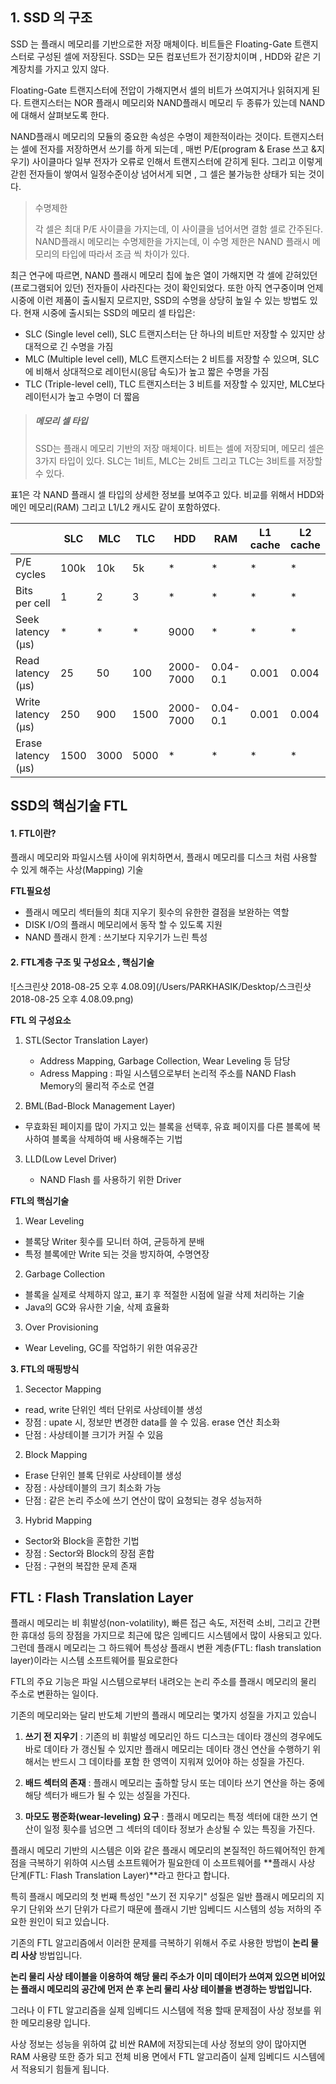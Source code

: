 ## 1. SSD 의 구조 

SSD 는 플래시 메모리를 기반으로한 저장 매체이다. 비트들은 Floating-Gate 트랜지스터로 구성된 셀에 저장된다. SSD는 모든 컴포넌트가 전기장치이며 , HDD와 같은 기계장치를 가지고 있지 않다. 

 Floating-Gate 트랜지스터에 전압이 가해지면서 셀의 비트가 쓰여지거나 읽혀지게 된다. 트랜지스터는 NOR 플래시 메모리와 NAND플래시 메모리 두 종류가 있는데 NAND에 대해서 살펴보도록 한다. 

NAND플래시 메모리의 모듈의 중요한 속성은 수명이 제한적이라는 것이다. 트랜지스터는 셀에 전자를 저장하면서 쓰기를 하게 되는데 , 매번 P/E(program & Erase 쓰고 &지우기) 사이클마다 일부 전자가 오류로 인해서 트랜지스터에 갇히게 된다. 그리고 이렇게 갇힌 전자들이 쌓여서 일정수준이상 넘어서게 되면 , 그 셀은 불가능한 상태가 되는 것이다. 



> 수명제한 
>
> 각 셀은 최대 P/E 사이클을 가지는데, 이 사이클을 넘어서면 결함 셀로 간주된다. NAND플래시 메모리는 수명제한을 가지는데, 이 수명 제한은 NAND 플래시 메모리의 타입에 따라서 조금 씩 차이가 있다. 



최근 연구에 따르면, NAND 플래시 메모리 칩에 높은 열이 가해지면 각 셀에 갇혀있던(프로그램되어 있던) 전자들이 사라진다는 것이 확인되었다. 또한 아직 연구중이며 언제 시중에 이런 제품이 출시될지 모르지만, SSD의 수명을 상당히 높일 수 있는 방법도 있다. 현재 시중에 출시되는 SSD의 메모리 셀 타입은:

- SLC (Single level cell), SLC 트랜지스터는 단 하나의 비트만 저장할 수 있지만 상대적으로 긴 수명을 가짐
- MLC (Multiple level cell), MLC 트랜지스터는 2 비트를 저장할 수 있으며, SLC에 비해서 상대적으로 레이턴시(응답 속도)가 높고 짧은 수명을 가짐
- TLC (Triple-level cell), TLC 트랜지스터는 3 비트를 저장할 수 있지만, MLC보다 레이턴시가 높고 수명이 더 짧음

> ##### 메모리 셀 타입
>
> SSD는 플래시 메모리 기반의 저장 매체이다. 비트는 셀에 저장되며, 메모리 셀은 3가지 타입이 있다. SLC는 1비트, MLC는 2비트 그리고 TLC는 3비트를 저장할 수 있다.

표1은 각 NAND 플래시 셀 타입의 상세한 정보를 보여주고 있다. 비교를 위해서 HDD와 메인 메모리(RAM) 그리고 L1/L2 캐시도 같이 포함하였다.

|                    | SLC  | MLC  | TLC  | HDD       | RAM      | L1 cache | L2 cache |
| ------------------ | ---- | ---- | ---- | --------- | -------- | -------- | -------- |
| P/E cycles         | 100k | 10k  | 5k   | *         | *        | *        | *        |
| Bits per cell      | 1    | 2    | 3    | *         | *        | *        | *        |
| Seek latency (μs)  | *    | *    | *    | 9000      | *        | *        | *        |
| Read latency (μs)  | 25   | 50   | 100  | 2000-7000 | 0.04-0.1 | 0.001    | 0.004    |
| Write latency (μs) | 250  | 900  | 1500 | 2000-7000 | 0.04-0.1 | 0.001    | 0.004    |
| Erase latency (μs) | 1500 | 3000 | 5000 | *         | *        | *        | *        |

 



## SSD의 핵심기술 FTL 

#### 1. FTL이란?

플래시 메모리와 파일시스템 사이에 위치하면서, 플래시 메모리를 디스크 처럼 사용할 수 있게 해주는 사상(Mapping) 기술 

**FTL필요성**

- 플래시 메모리 섹터들의 최대 지우기 횟수의 유한한 결점을 보완하는 역할 
- DISK I/O의 플래시 메모리에서 동작 할 수 있도록 지원
- NAND 플래시 한계 : 쓰기보다 지우기가 느린 특성 

#### 2. FTL계층 구조 및 구성요소 , 핵심기술  

![스크린샷 2018-08-25 오후 4.08.09](/Users/PARKHASIK/Desktop/스크린샷 2018-08-25 오후 4.08.09.png)



**FTL 의 구성요소**

1. STL(Sector Translation Layer)

   - Address Mapping, Garbage Collection, Wear Leveling 등 담당
   - Adress Mapping : 파일 시스템으로부터 논리적 주소를 NAND Flash Memory의 물리적 주소로 연결

2.  BML(Bad-Block Management Layer)

   - 무효화된 페이지를 많이 가지고 있는 블록을 선택후, 유효 페이지를 다른 블록에 복사하여 블록을 삭제하여 배 사용해주는 기법

3. LLD(Low Level Driver)

   - NAND Flash 를 사용하기 위한 Driver

   

**FTL의 핵심기술**

1. Wear Leveling

- 블록당 Writer 횟수를 모니터 하여, 균등하게 분배
- 특정 블록에만 Write 되는 것을 방지하여, 수명연장

2. Garbage Collection

- 블록을 실제로 삭제하지 않고, 표기 후 적절한 시점에 일괄 삭제 처리하는 기술
- Java의 GC와 유사한 기술, 삭제 효율화

3. Over Provisioning

- Wear Leveling, GC를 작업하기 위한 여유공간

  

**3. FTL의 매핑방식**

1. Secector Mapping

- read, write 단위인 섹터 단위로 사상테이블 생성
- 장점 : upate 시, 정보만 변경한 data를 쓸 수 있음. erase 연산 최소화
- 단점 : 사상테이블 크기가 커질 수 있음

2. Block Mapping

- Erase 단위인 블록 단위로 사상테이블 생성
- 장점 : 사상테이블의 크기 최소화 가능
- 단점 : 같은 논리 주소에 쓰기 연산이 많이 요청되는 경우 성능저하

3. Hybrid Mapping

- Sector와 Block을 혼합한 기법
- 장점 : Sector와 Block의 장점 혼합
- 단점 : 구현의 복잡한 문제 존재



## FTL : Flash Translation Layer

플래시 메모리는 비 휘발성(non-volatility), 빠른 접근 속도, 저전력 소비, 그리고 간편한 휴대성 등의 장점을 가지므로 최근에 많은 임베디드 시스템에서 많이 사용되고 있다.
그런데 플래시 메모리는 그 하드웨어 특성상 플래시 변환 계층(FTL: flash translation layer)이라는 시스템 소프트웨어를 필요로한다


FTL의 주요 기능은 파일 시스템으로부터 내려오는 논리 주소를 플래시 메모리의 물리 주소로 변환하는 일이다.



기존의 메모리와는 달리 반도체 기반의 플래시 메모리는 몇가지 성질을 가지고 있습니

1.  **쓰기 전 지우기** : 기존의 비 휘발성 메모리인 하드 디스크는 데이타 갱신의 경우에도 바로 데이타 가 갱신될 수 있지만 플래시 메모리는 데이타 갱신 연산을 수행하기 위해서는 반드시 그 데이타를 포함 한 영역이 지워져 있어야 하는 성질을 가진다.


2. **배드 섹터의 존재** : 플래시 메모리는 출하할 당시 또는 데이타 쓰기 연산을 하는 중에 해당 섹터가 배드가 될 수 있는 성질을 가진다.


3. **마모도 평준화(wear-leveling) 요구** : 플래시 메모리는 특정 섹터에 대한 쓰기 연산이 일정 횟수를 넘으면 그 섹터의 데이타 정보가 손상될 수 있는 특징을 가진다.

플래시 메모리 기반의 시스템은 이와 같은 플래시 메모리의 본질적인 하드웨어적인 한계점을 극복하기 위하여 시스템 소프트웨어가 필요한데 이 소프트웨어를 **플래시 사상 단계(FTL: Flash Translation Layer)**라고 한다고 합니다.

특히 플래시 메모리의 첫 번째 특성인 "쓰기 전 지우기" 성질은 일반 플래시 메모리의 지우기 단위와 쓰기 단위가 다르기 때문에 플래시 기반 임베디드 시스템의 성능 저하의 주요한 원인이 되고 있습니다.

기존의  FTL 알고리즘에서 이러한 문제를 극복하기 위해서 주로 사용한 방법이 **논리 물리 사상** 방법입니다.

**논리 물리 사상 테이블을 이용하여 해당 물리 주소가 이미 데이터가 쓰여져 있으면 비어있는 플래시 메모리의 공간에 먼저 쓴 후 논리 물리 사상 테이블을 변경하는 방법입니다.**



그러나 이 FTL 알고리즘을 실제 임베디드 시스템에 적용 할때 문제점이 사상 정보를 위한 메모리용량 입니다.

사상 정보는 성능을 위하여 값 비싼 RAM에 저장되는데 사상 정보의 양이 많아지면 RAM 사용량 또한 증가 되고 전체 비용 면에서 FTL 알고리즘이 실제 임베디드 시스템에서 적용되기 힘들게 됩니다.


